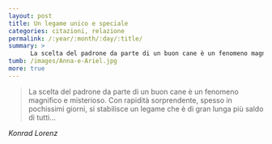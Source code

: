 ```yaml
---
layout: post
title: Un legame unico e speciale
categories: citazioni, relazione
permalink: /:year/:month/:day/:title/
summary: >
      La scelta del padrone da parte di un buon cane è un fenomeno magnifico e misterioso. Con rapidità sorprendente, spesso in pochissimi giorni, si stabilisce un legame che è di gran lunga più saldo di tutti...
tumb: /images/Anna-e-Ariel.jpg
more: true
---
```

<blockquote cite="Konrad Lorenz">
<p>La scelta del padrone da parte di un buon cane è un fenomeno magnifico e misterioso. Con rapidità sorprendente, spesso in pochissimi giorni, si stabilisce un legame che è di gran lunga più saldo di tutti...</p>
</blockquote>
<cite>Konrad Lorenz</cite>
